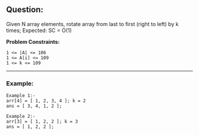 ## Question:

Given N array elements, rotate array from last to first (right to left) by k times;
Expected: SC = O(1)

**Problem Constraints:**

```
1 <= |A| <= 106
1 <= A[i] <= 109
1 <= k <= 109
```

---

### Example:

```
Example 1:-
arr[4] = [ 1, 2, 3, 4 ]; k = 2
ans = [ 3, 4, 1, 2 ];

Example 2:-
arr[3] = [ 1, 2, 2 ]; k = 3
ans = [ 1, 2, 2 ];
```
